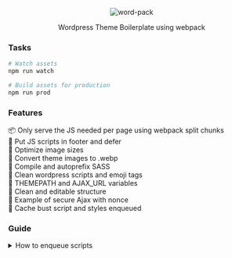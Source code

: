 
<p align="center">
  <img alt="word-pack" src="https://i.imgur.com/X4plCaU.png">

<p align="center">
Wordpress Theme Boilerplate using webpack
</p>


###  Tasks
``` bash
# Watch assets
npm run watch

# Build assets for production
npm run prod
```

### Features
📦 Only serve the JS needed per page using webpack split chunks<br>
🧦 Put JS scripts in footer and defer<br>
📂 Optimize image sizes<br>
🔩 Convert theme images to .webp<br>
💄 Compile and autoprefix SASS<br>
📑 Clean wordpress scripts and emoji tags<br>
🥞 THEMEPATH and AJAX_URL variables<br>
🍬 Clean and editable structure<br>
🧩 Example of secure Ajax with nonce<br>
🎃 Cache bust script and styles enqueued<br>

### Guide
<details>
  <summary>How to enqueue scripts</summary>
  To enqueue scripts, create an entry on webpack.config.js and then enqueue it on functions.php using the wordpack_load_chunk function with the same name as the entry, be sure to use a conditional when enqueuing it.
</details>